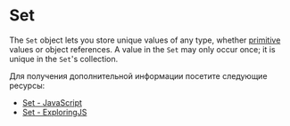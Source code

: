 # Set

The `Set` object lets you store unique values of any type, whether [primitive](https://developer.mozilla.org/en-US/docs/Glossary/Primitive) values or object references. A value in the `Set` may only occur once; it is unique in the `Set`'s collection.

Для получения дополнительной информации посетите следующие ресурсы:

- [Set - JavaScript](https://developer.mozilla.org/en-US/docs/Web/JavaScript/Reference/Global_Objects/Set)
- [Set - ExploringJS](https://exploringjs.com/impatient-js/ch_sets.html)
